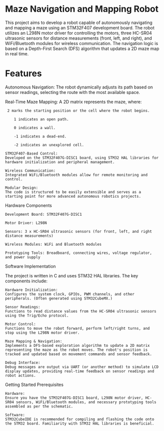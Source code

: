 # Maze Navigation and Mapping Robot

This project aims to develop a robot capable of autonomously navigating and mapping a maze using an STM32F407 development board. The robot utilizes an L298N motor driver for controlling the motors, three HC-SR04 ultrasonic sensors for distance measurements (front, left, and right), and WiFi/Bluetooth modules for wireless communication. The navigation logic is based on a Depth-First Search (DFS) algorithm that updates a 2D maze map in real time.

# Features

  Autonomous Navigation:
   The robot dynamically adjusts its path based on sensor readings, selecting the route with the most available space.

   Real-Time Maze Mapping:
    A 2D matrix represents the maze, where:

     2 marks the starting position or the cell where the robot begins.

        1 indicates an open path.

        0 indicates a wall.

        -1 indicates a dead-end.

        -2 indicates an unexplored cell.

    STM32F407-Based Control:
    Developed on the STM32F407G-DISC1 board, using STM32 HAL libraries for hardware initialization and peripheral management.

    Wireless Communication:
    Integrated WiFi/Bluetooth modules allow for remote monitoring and control.

    Modular Design:
    The code is structured to be easily extensible and serves as a starting point for more advanced autonomous robotics projects.

Hardware Components

    Development Board: STM32F407G-DISC1

    Motor Driver: L298N

    Sensors: 3 x HC-SR04 ultrasonic sensors (for front, left, and right distance measurements)

    Wireless Modules: WiFi and Bluetooth modules

    Prototyping Tools: Breadboard, connecting wires, voltage regulator, and power supply

Software Implementation

The project is written in C and uses STM32 HAL libraries. The key components include:

    Hardware Initialization:
    Configures the system clock, GPIOs, PWM channels, and other peripherals. (Often generated using STM32CubeMX.)

    Sensor Readings:
    Functions to read distance values from the HC-SR04 ultrasonic sensors using the Trig/Echo protocol.

    Motor Control:
    Functions to move the robot forward, perform left/right turns, and stop using the L298N motor driver.

    Maze Mapping & Navigation:
    Implements a DFS-based exploration algorithm to update a 2D matrix representing the maze as the robot moves. The robot's position is tracked and updated based on movement commands and sensor feedback.

    Debug Interface:
    Debug messages are output via UART (or another method) to simulate LCD display updates, providing real-time feedback on sensor readings and robot actions.

Getting Started
Prerequisites

    Hardware:
    Ensure you have the STM32F407G-DISC1 board, L298N motor driver, HC-SR04 sensors, WiFi/Bluetooth modules, and necessary prototyping tools assembled as per the schematic.

    Software:
    STM32CubeIDE is recommended for compiling and flashing the code onto the STM32 board. Familiarity with STM32 HAL libraries is beneficial.
